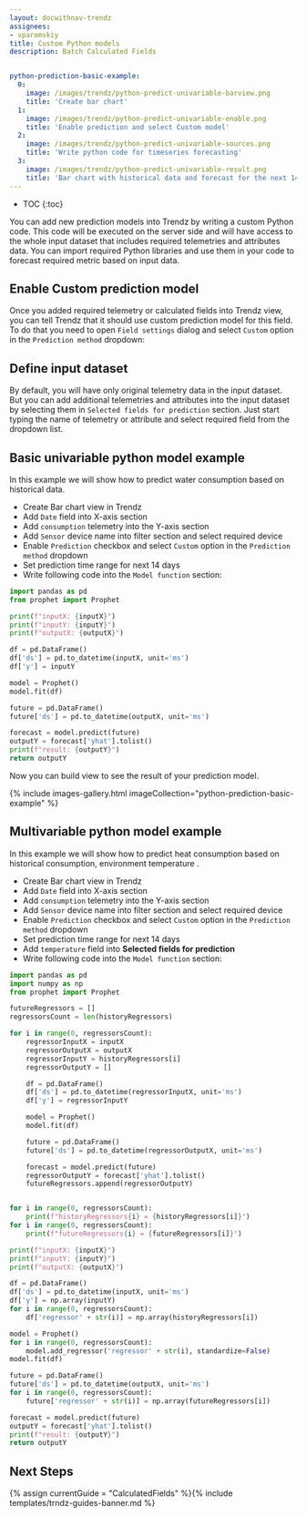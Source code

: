 ```yaml
---
layout: docwithnav-trendz
assignees:
- vparomskiy
title: Custom Python models
description: Batch Calculated Fields


python-prediction-basic-example:
  0:
    image: /images/trendz/python-predict-univariable-barview.png
    title: 'Create bar chart'
  1:
    image: /images/trendz/python-predict-univariable-enable.png
    title: 'Enable prediction and select Custom model'
  2:
    image: /images/trendz/python-predict-univariable-sources.png
    title: 'Write python code for timeseries forecasting'
  3:
    image: /images/trendz/python-predict-univariable-result.png
    title: 'Bar chart with historical data and forecast for the next 14 days'
---
```



* TOC
{:toc}

You can add new prediction models into Trendz by writing a custom Python code. This code will be executed on the server side and will have access to the whole input dataset that includes required telemetries and attributes data.
You can import required Python libraries and use them in your code to forecast required metric based on input data. 

## Enable Custom prediction model
Once you added required telemetry or calculated fields into Trendz view, you can tell Trendz that it should use custom prediction model for this field. 
To do that you need to open `Field settings` dialog and select `Custom` option in the `Prediction method` dropdown:

## Define input dataset
By default, you will have only original telemetry data in the input dataset. But you can add additional telemetries and attributes into the input dataset by selecting them in `Selected fields for prediction` section. 
Just start typing the name of telemetry or attribute and select required field from the dropdown list.

## Basic univariable python model example
In this example we will show how to predict water consumption based on historical data. 

* Create Bar chart view in Trendz
* Add `Date` field into X-axis section
* Add `consumption` telemetry into the Y-axis section
* Add `Sensor` device name into filter section and select required device
* Enable `Prediction` checkbox and select `Custom` option in the `Prediction method` dropdown
* Set prediction time range for next 14 days
* Write following code into the `Model function` section:

```python
import pandas as pd
from prophet import Prophet

print(f"inputX: {inputX}")
print(f"inputY: {inputY}")
print(f"outputX: {outputX}")

df = pd.DataFrame()
df['ds'] = pd.to_datetime(inputX, unit='ms')
df['y'] = inputY

model = Prophet()
model.fit(df)

future = pd.DataFrame()
future['ds'] = pd.to_datetime(outputX, unit='ms')

forecast = model.predict(future)
outputY = forecast['yhat'].tolist()
print(f"result: {outputY}")
return outputY
```

Now you can build view to see the result of your prediction model.

{% include images-gallery.html imageCollection="python-prediction-basic-example" %}


## Multivariable python model example
In this example we will show how to predict heat consumption based on historical consumption, environment temperature .

* Create Bar chart view in Trendz
* Add `Date` field into X-axis section
* Add `consumption` telemetry into the Y-axis section
* Add `Sensor` device name into filter section and select required device
* Enable `Prediction` checkbox and select `Custom` option in the `Prediction method` dropdown
* Set prediction time range for next 14 days
* Add `temperature` field into **Selected fields for prediction**
* Write following code into the `Model function` section:

```python
import pandas as pd
import numpy as np
from prophet import Prophet

futureRegressors = []
regressorsCount = len(historyRegressors)

for i in range(0, regressorsCount):
	regressorInputX = inputX
	regressorOutputX = outputX
	regressorInputY = historyRegressors[i]
	regressorOutputY = []

	df = pd.DataFrame()
	df['ds'] = pd.to_datetime(regressorInputX, unit='ms')
	df['y'] = regressorInputY

	model = Prophet()
	model.fit(df)

	future = pd.DataFrame()
	future['ds'] = pd.to_datetime(regressorOutputX, unit='ms')

	forecast = model.predict(future)
	regressorOutputY = forecast['yhat'].tolist()
	futureRegressors.append(regressorOutputY)


for i in range(0, regressorsCount):
	print(f"historyRegressors{i} = {historyRegressors[i]}")
for i in range(0, regressorsCount):
	print(f"futureRegressors{i} = {futureRegressors[i]}")

print(f"inputX: {inputX}")
print(f"inputY: {inputY}")
print(f"outputX: {outputX}")

df = pd.DataFrame()
df['ds'] = pd.to_datetime(inputX, unit='ms')
df['y'] = np.array(inputY)
for i in range(0, regressorsCount):
	df['regressor' + str(i)] = np.array(historyRegressors[i]) 

model = Prophet()
for i in range(0, regressorsCount):
	model.add_regressor('regressor' + str(i), standardize=False) 
model.fit(df)

future = pd.DataFrame()
future['ds'] = pd.to_datetime(outputX, unit='ms')
for i in range(0, regressorsCount):
	future['regressor' + str(i)] = np.array(futureRegressors[i])

forecast = model.predict(future)
outputY = forecast['yhat'].tolist()
print(f"result: {outputY}")
return outputY
```

## Next Steps

{% assign currentGuide = "CalculatedFields" %}{% include templates/trndz-guides-banner.md %}